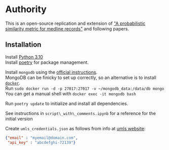 # Authority

This is an open-source replication and extension of ["A probabilistic similarity metric for medline records"](https://asistdl.onlinelibrary.wiley.com/doi/pdfdirect/10.1002/asi.20105?casa_token=DNyxGM6qY_EAAAAA:Z59sYoMxRI_28GiMlSwWEiVI25tMiO1XRKwlQR5AUUc-lsJbDF79LPqA9XeAK-8oJbJWgK23f4nTBTZu) and following papers. 

## Installation

Install [Python 3.10](https://www.python.org/downloads/)  
Install [poetry](https://python-poetry.org/) for package management.  

Install `mongodb` using the [official instructions](https://www.mongodb.com/docs/manual/installation/).  
MongoDB can be finicky to set up correctly, so an alternative is to install [`docker`](https://www.docker.com/).  
Run `sudo docker run -d -p 27017:27017 -v ~/mongodb_data:/data/db mongo`  
You can get a manual shell with `docker exec -it mongodb bash`  


Run `poetry update` to initialize and install all dependencies.  

See instructions in `script\_with\_comments.ipynb` for a reference for the initial version

Create `umls_credentials.json` as follows from info at [umls website](https://documentation.uts.nlm.nih.gov/rest/home.html):
```json
{"email" : "myemail@domain.com",
 "api_key" : "abcdefghi-72139"}
```

